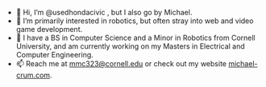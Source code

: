 - 👋 Hi, I’m @usedhondacivic , but I also go by Michael.
- 👀 I’m primarily interested in robotics, but often stray into web and video game development.
- 🌱 I have a BS in Computer Science and a Minor in Robotics from Cornell University, and am currently working on my Masters in Electrical and Computer Engineering.
- 📫 Reach me at mmc323@cornell.edu or check out my website [michael-crum.com](https://michael-crum.com).

<!---
usedhondacivic/usedhondacivic is a ✨ special ✨ repository because its `README.md` (this file) appears on your GitHub profile.
You can click the Preview link to take a look at your changes.
--->
